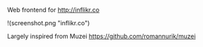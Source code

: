 Web frontend for http://inflikr.co

!(screenshot.png "inflikr.co")

Largely inspired from Muzei https://github.com/romannurik/muzei
